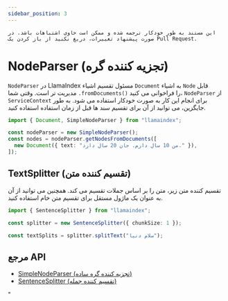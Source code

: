 ```yaml
---
sidebar_position: 3
---
```


`این مستند به طور خودکار ترجمه شده و ممکن است حاوی اشتباهات باشد. در صورت پیشنهاد تغییرات، دریغ نکنید از باز کردن یک Pull Request.`

# NodeParser (تجزیه کننده گره)

`NodeParser` در LlamaIndex مسئول تقسیم اشیاء `Document` به اشیاء `Node` قابل مدیریت تر است. وقتی شما `.fromDocuments()` را فراخوانی می کنید، `NodeParser` از `ServiceContext` برای انجام این کار به صورت خودکار استفاده می شود. به طور جایگزین، می توانید از آن برای تقسیم سند ها قبل از زمان استفاده استفاده کنید.

```typescript
import { Document, SimpleNodeParser } from "llamaindex";

const nodeParser = new SimpleNodeParser();
const nodes = nodeParser.getNodesFromDocuments([
  new Document({ text: "من 10 سال دارم. جان 20 سال دارد." }),
]);
```

## TextSplitter (تقسیم کننده متن)

تقسیم کننده متن زیر، متن را بر اساس جملات تقسیم می کند. همچنین می توانید از آن به عنوان یک ماژول مستقل برای تقسیم متن خام استفاده کنید.

```typescript
import { SentenceSplitter } from "llamaindex";

const splitter = new SentenceSplitter({ chunkSize: 1 });

const textSplits = splitter.splitText("سلام دنیا");
```

## مرجع API

- [SimpleNodeParser (تجزیه کننده گره ساده)](../../api/classes/SimpleNodeParser.md)
- [SentenceSplitter (تقسیم کننده جمله)](../../api/classes/SentenceSplitter.md)

"
